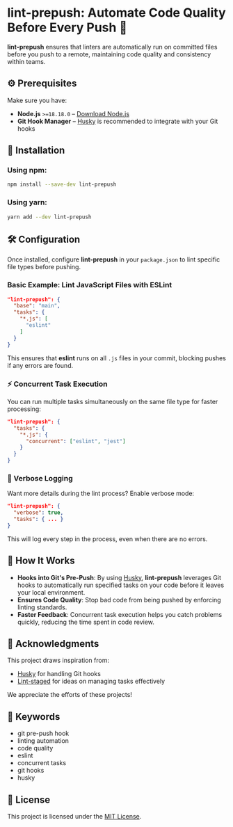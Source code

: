 
# lint-prepush: Automate Code Quality Before Every Push 🚀

**lint-prepush** ensures that linters are automatically run on committed files before you push to a remote, maintaining code quality and consistency within teams.

## ⚙️ Prerequisites

Make sure you have:
- **Node.js** `>=18.18.0` – [Download Node.js](https://nodejs.org/)
- **Git Hook Manager** – [Husky](https://github.com/typicode/husky) is recommended to integrate with your Git hooks

## 🚀 Installation

### Using npm:
```bash
npm install --save-dev lint-prepush
```

### Using yarn:
```bash
yarn add --dev lint-prepush
```

## 🛠️ Configuration

Once installed, configure **lint-prepush** in your `package.json` to lint specific file types before pushing.

### Basic Example: Lint JavaScript Files with ESLint

```json
"lint-prepush": {
  "base": "main",
  "tasks": {
    "*.js": [
      "eslint"
    ]
  }
}
```

This ensures that **eslint** runs on all `.js` files in your commit, blocking pushes if any errors are found.

### ⚡ Concurrent Task Execution

You can run multiple tasks simultaneously on the same file type for faster processing:
```json
"lint-prepush": {
  "tasks": {
    "*.js": {
      "concurrent": ["eslint", "jest"]
    }
  }
}
```

### 📢 Verbose Logging

Want more details during the lint process? Enable verbose mode:
```json
"lint-prepush": {
  "verbose": true,
  "tasks": { ... }
}
```
This will log every step in the process, even when there are no errors.

## 🎯 How It Works

- **Hooks into Git's Pre-Push**: By using [Husky](https://github.com/typicode/husky), **lint-prepush** leverages Git hooks to automatically run specified tasks on your code before it leaves your local environment.
- **Ensures Code Quality**: Stop bad code from being pushed by enforcing linting standards.
- **Faster Feedback**: Concurrent task execution helps you catch problems quickly, reducing the time spent in code review.

## 🤝 Acknowledgments

This project draws inspiration from:
- [Husky](https://github.com/typicode/husky) for handling Git hooks
- [Lint-staged](https://github.com/okonet/lint-staged) for ideas on managing tasks effectively

We appreciate the efforts of these projects!

## 🔑 Keywords

- git pre-push hook
- linting automation
- code quality
- eslint
- concurrent tasks
- git hooks
- husky

## 📜 License

This project is licensed under the [MIT License](https://opensource.org/licenses/MIT).
